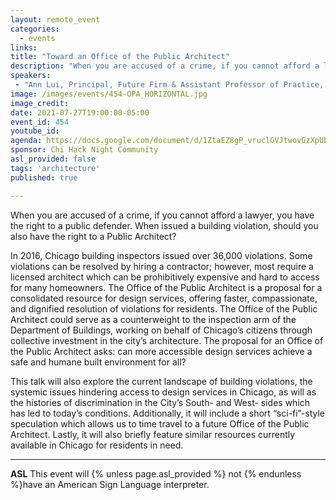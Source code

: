 ```yaml
---
layout: remote_event
categories:
  - events
links: 
title: "Toward an Office of the Public Architect"
description: "When you are accused of a crime, if you cannot afford a lawyer, you have the right to a public defender. When issued a building violation, should you also have the right to a Public Architect? The proposal for an Office of the Public Architect asks: can more accessible design services achieve a safe and humane built environment for all?"
speakers:
 - "Ann Lui, Principal, Future Firm & Assistant Professor of Practice, University of Michigan"
image: /images/events/454-OPA_HORIZONTAL.jpg
image_credit:
date: 2021-07-27T19:00:00-05:00
event_id: 454
youtube_id: 
agenda: https://docs.google.com/document/d/1ZtaEZ8gP_vruclGVJtwovGzXpUb6dST_MHVsJmQLDSg/edit?usp=sharing
sponsor: Chi Hack Night Community
asl_provided: false
tags: 'architecture'
published: true

---
```


When you are accused of a crime, if you cannot afford a lawyer, you have the right to a public defender. When issued a building violation, should you also have the right to a Public Architect? 

In 2016, Chicago building inspectors issued over 36,000 violations. Some violations can be resolved by hiring a contractor; however, most require a licensed architect which can be prohibitively expensive and hard to access for many homeowners. The Office of the Public Architect is a proposal for a consolidated resource for design services, offering faster, compassionate, and dignified resolution of violations for residents. The Office of the Public Architect could serve as a counterweight to the inspection arm of the Department of Buildings, working on behalf of Chicago’s citizens through collective investment in the city’s architecture. The proposal for an Office of the Public Architect asks: can more accessible design services achieve a safe and humane built environment for all?

This talk will also explore the current landscape of building violations, the systemic issues hindering access to design services in Chicago, as will as the histories of discrimination in the City’s South- and West- sides which has led to today’s conditions. Additionally, it will include a short “sci-fi”-style speculation which allows us to time travel to a future Office of the Public Architect. Lastly, it will also briefly feature similar resources currently available in Chicago for residents in need. 

---

**ASL** This event will {% unless page.asl_provided %} not {% endunless %}have an American Sign Language interpreter.
